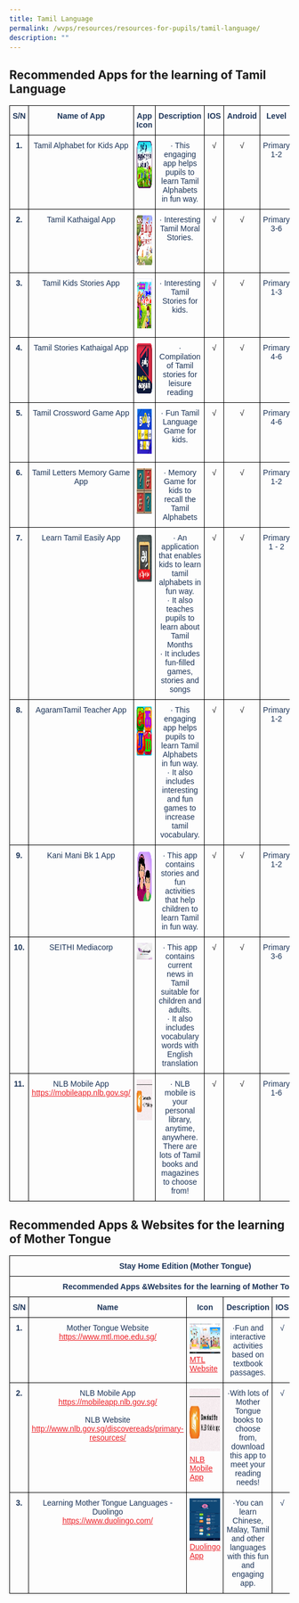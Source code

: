 ```yaml
---
title: Tamil Language
permalink: /wvps/resources/resources-for-pupils/tamil-language/
description: ""
---
```

Recommended Apps for the learning of Tamil Language
---------------------------------------------------

<style type="text/css">
.tg  {border-collapse:collapse;border-spacing:0;}
.tg td{border-color:black;border-style:solid;border-width:1px;font-family:Arial, sans-serif;font-size:14px;
  overflow:hidden;padding:10px 5px;word-break:normal;}
.tg th{border-color:black;border-style:solid;border-width:1px;font-family:Arial, sans-serif;font-size:14px;
  font-weight:normal;overflow:hidden;padding:10px 5px;word-break:normal;}
.tg .tg-baqh{text-align:center;vertical-align:top}
.tg .tg-x9u8{color:#1C3458;font-weight:bold;text-align:center;vertical-align:top}
.tg .tg-jqyp{color:#1C3458;text-align:center;vertical-align:top}
</style>
<table class="tg">
<thead>
  <tr>
    <th class="tg-x9u8">S/N</th>
    <th class="tg-x9u8">Name of App</th>
    <th class="tg-x9u8">App Icon</th>
    <th class="tg-x9u8">Description</th>
    <th class="tg-x9u8">IOS</th>
    <th class="tg-x9u8">Android</th>
    <th class="tg-x9u8">Level</th>
  </tr>
</thead>
<tbody>
  <tr>
    <td class="tg-x9u8">1.</td>
    <td class="tg-jqyp">Tamil Alphabet for Kids App</td>
    <td class="tg-jqyp"><img src="/images/alphabet.png" alt="alphabet.png" width="33" height="85"></td>
    <td class="tg-jqyp">· This engaging app helps pupils to learn Tamil Alphabets in fun way.</td>
    <td class="tg-baqh"> √</td>
    <td class="tg-baqh"> √</td>
    <td class="tg-jqyp"> <span style="background-color:initial">Primary 1-2</span></td>
  </tr>
  <tr>
    <td class="tg-x9u8"> <span style="background-color:initial">2.</span></td>
    <td class="tg-jqyp"> <span style="background-color:initial">Tamil Kathaigal App</span></td>
    <td class="tg-jqyp"><img src="/images/kathaigal.png" alt="kathaigal.png" width="33" height="90"></td>
    <td class="tg-jqyp">· Interesting Tamil Moral Stories.</td>
    <td class="tg-baqh"> √</td>
    <td class="tg-baqh"> √</td>
    <td class="tg-jqyp"> <span style="background-color:initial">Primary 3-6</span></td>
  </tr>
  <tr>
    <td class="tg-x9u8"> <span style="background-color:initial">3.</span></td>
    <td class="tg-jqyp"> <span style="font-weight:400;color:#1C3458">Tamil Kids Stories App</span></td>
    <td class="tg-jqyp"><img src="/images/stories.png" alt="stories.png" width="33" height="92"></td>
    <td class="tg-jqyp"><span style="background-color:initial">· Interesting Tamil Stories for kids.</span></td>
    <td class="tg-baqh"> √</td>
    <td class="tg-baqh"> √</td>
    <td class="tg-jqyp"><span style="font-weight:400;color:#1C3458">Primary 1-3</span></td>
  </tr>
  <tr>
    <td class="tg-x9u8"> <span style="background-color:initial">4.</span></td>
    <td class="tg-jqyp"> <span style="font-weight:400;color:#1C3458">Tamil Stories Kathaigal  App</span></td>
    <td class="tg-jqyp"><img src="/images/tamil%20stories%20kathaigal%20app.png" alt="tamil stories kathaigal app.png" width="33" height="91"></td>
    <td class="tg-jqyp"> <span style="background-color:initial">· Compilation of Tamil stories for leisure reading </span></td>
    <td class="tg-baqh"> √</td>
    <td class="tg-baqh"> √</td>
    <td class="tg-jqyp"><span style="font-weight:400;color:#1C3458">Primary 4-6</span></td>
  </tr>
  <tr>
    <td class="tg-x9u8"> <span style="background-color:initial">5.</span></td>
    <td class="tg-jqyp"> <span style="font-weight:400;color:#1C3458">Tamil Crossword Game App</span></td>
    <td class="tg-jqyp"><img src="/images/tamil%20letter%20game.png" alt="tamil letter game.png" width="33" height="83"></td>
    <td class="tg-jqyp"><span style="background-color:initial">· Fun Tamil Language Game for kids.</span></td>
    <td class="tg-baqh"> √</td>
    <td class="tg-baqh"> √</td>
    <td class="tg-jqyp"><span style="font-weight:400;color:#1C3458">Primary 4-6</span></td>
  </tr>
  <tr>
    <td class="tg-x9u8"><span style="background-color:initial">6.</span></td>
    <td class="tg-jqyp"> <span style="font-weight:400;color:#1C3458">Tamil Letters Memory Game App</span></td>
    <td class="tg-jqyp"><img src="/images/letter%20memory.png" alt="letter memory.png" width="33" height="83"></td>
    <td class="tg-jqyp">· Memory Game for kids to recall the Tamil Alphabets </td>
    <td class="tg-baqh"> √</td>
    <td class="tg-baqh"> √</td>
    <td class="tg-jqyp"> <span style="background-color:initial">Primary 1-2</span></td>
  </tr>
  <tr>
    <td class="tg-x9u8"><span style="background-color:initial">7.</span></td>
    <td class="tg-jqyp"> <span style="font-weight:400;color:#1C3458">Learn Tamil Easily App</span></td>
    <td class="tg-jqyp"><img src="/images/learn%20tamil%20easily.png" alt="learn tamil easily.png" width="33" height="87"></td>
    <td class="tg-jqyp"> · An application that enables kids to learn tamil alphabets in fun way.<br>· It also teaches pupils to learn about Tamil Months<br>· It includes fun-filled games, stories and songs</td>
    <td class="tg-baqh"> √</td>
    <td class="tg-baqh"> √</td>
    <td class="tg-jqyp"><span style="font-weight:400;color:#1C3458">Primary 1 - 2</span></td>
  </tr>
  <tr>
    <td class="tg-x9u8"><span style="background-color:initial">8.</span></td>
    <td class="tg-jqyp"><span style="font-weight:400;color:#1C3458">AgaramTamil Teacher App</span><br></td>
    <td class="tg-jqyp"><img src="/images/agaram%20tamil%20teacher%20app.png" alt="agaram tamil teacher app.png" width="33" height="90"></td>
    <td class="tg-jqyp">· This engaging app helps pupils to learn Tamil Alphabets in fun way.<br>· It also includes interesting and fun games to increase tamil vocabulary.</td>
    <td class="tg-baqh"> √</td>
    <td class="tg-baqh"> √</td>
    <td class="tg-jqyp"> Primary 1-2</td>
  </tr>
  <tr>
    <td class="tg-x9u8"><span style="background-color:initial">9.</span></td>
    <td class="tg-jqyp"> <span style="font-weight:400;color:#1C3458">Kani Mani Bk 1 App</span></td>
    <td class="tg-jqyp"><img src="/images/kani%20mani%20bk%201.png" alt="kani mani bk 1.png" width="33" height="92"></td>
    <td class="tg-jqyp">· This app contains stories and fun activities that help children to learn Tamil in fun way.<br></td>
    <td class="tg-baqh"> √</td>
    <td class="tg-baqh"> √</td>
    <td class="tg-jqyp"> Primary 1-2</td>
  </tr>
  <tr>
    <td class="tg-x9u8"><span style="background-color:initial">10.</span></td>
    <td class="tg-jqyp"><span style="background-color:initial">SEITHI Mediacorp</span></td>
    <td class="tg-jqyp"><img src="/images/seithi%20mediacorp.png" alt="seithi mediacorp.png"></td>
    <td class="tg-jqyp"> <span style="background-color:initial">· This app contains current news in Tamil suitable for children and adults.</span><br>· It also includes vocabulary words with English translation</td>
    <td class="tg-baqh">√</td>
    <td class="tg-baqh">√</td>
    <td class="tg-jqyp"> <span style="background-color:initial">Primary 3-6</span><br></td>
  </tr>
  <tr>
    <td class="tg-x9u8"> <span style="background-color:initial">11.</span></td>
    <td class="tg-jqyp"><span style="background-color:initial">NLB Mobile App</span><br><a href="https://mobileapp.nlb.gov.sg/"><span style="text-decoration:underline;color:#EC1F26">https://mobileapp.nlb.gov.sg/</span></a><span style="background-color:initial"> </span></td>
    <td class="tg-jqyp"><img src="/images/nlb.jpeg" alt="nlb.png" width="33" height="76"></td>
    <td class="tg-jqyp"><span style="background-color:initial">· NLB mobile is your personal library, anytime, anywhere. There are lots of Tamil books and magazines to choose from!</span></td>
    <td class="tg-baqh">√</td>
    <td class="tg-baqh">√</td>
    <td class="tg-jqyp"><span style="background-color:initial">Primary 1-6</span></td>
  </tr>
</tbody>
</table>

Recommended Apps & Websites for the learning of Mother Tongue
-------------------------------------------------------------

<style type="text/css">
.tg  {border-collapse:collapse;border-spacing:0;}
.tg td{border-color:black;border-style:solid;border-width:1px;font-family:Arial, sans-serif;font-size:14px;
  overflow:hidden;padding:10px 5px;word-break:normal;}
.tg th{border-color:black;border-style:solid;border-width:1px;font-family:Arial, sans-serif;font-size:14px;
  font-weight:normal;overflow:hidden;padding:10px 5px;word-break:normal;}
.tg .tg-x9u8{color:#1C3458;font-weight:bold;text-align:center;vertical-align:top}
.tg .tg-jqyp{color:#1C3458;text-align:center;vertical-align:top}
.tg .tg-zyem{color:#EC1F26;text-align:left;text-decoration:underline;vertical-align:top}
</style>
<table class="tg">
<thead>
  <tr>
    <th class="tg-x9u8" colspan="7">Stay Home Edition (Mother Tongue)</th>
  </tr>
</thead>
<tbody>
  <tr>
    <td class="tg-x9u8" colspan="7">Recommended Apps &amp;Websites for the learning of Mother Tongue</td>
  </tr>
  <tr>
    <td class="tg-x9u8">S/N</td>
    <td class="tg-x9u8">Name</td>
    <td class="tg-x9u8">Icon</td>
    <td class="tg-x9u8">Description</td>
    <td class="tg-x9u8">IOS</td>
    <td class="tg-x9u8">Andriod</td>
    <td class="tg-x9u8">Level</td>
  </tr>
  <tr>
    <td class="tg-x9u8">1.</td>
    <td class="tg-jqyp">Mother Tongue Website<br><a href="https://www.mtl.moe.edu.sg/"><span style="text-decoration:underline;color:#EC1F26">https://www.mtl.moe.edu.sg/</span></a></td>
    <td class="tg-zyem"><img src="/images/mtl.png" alt="mtl.png" width="63" height="54"><br><span style="background-color:initial">MTL Website</span></td>
    <td class="tg-jqyp">·Fun and interactive activities based on textbook passages.</td>
    <td class="tg-jqyp">√</td>
    <td class="tg-jqyp">√</td>
    <td class="tg-jqyp">Primary 1-6</td>
  </tr>
  <tr>
    <td class="tg-x9u8">2.</td>
    <td class="tg-jqyp">NLB Mobile App<br><a href="https://mobileapp.nlb.gov.sg/"><span style="text-decoration:underline;color:#EC1F26">https://mobileapp.nlb.gov.sg/</span></a><br><br>NLB Website<br><a href="http://www.nlb.gov.sg/discovereads/primary-resources/"><span style="text-decoration:underline;color:#EC1F26">http://www.nlb.gov.sg/discovereads/primary-resources/</span></a></td>
    <td class="tg-zyem"><img src="/images/nlb%20.jpeg" alt="nlb.jpg" width="63" height="116"><span style="background-color:initial">NLB Mobile App</span></td>
    <td class="tg-jqyp">·With lots of Mother Tongue books to choose from,   download this app to meet your reading needs! </td>
    <td class="tg-jqyp">√</td>
    <td class="tg-jqyp">√</td>
    <td class="tg-jqyp">Primary 1-6</td>
  </tr>
  <tr>
    <td class="tg-x9u8">3.</td>
    <td class="tg-jqyp">Learning Mother Tongue Languages - Duolingo<br><a href="https://www.duolingo.com/"><span style="text-decoration:underline;color:#EC1F26">https://www.duolingo.com/</span></a></td>
    <td class="tg-zyem"><img src="/images/duolingo.png" alt="duolingo.png" width="63" height="76"><span style="background-color:initial">Duolingo App</span></td>
    <td class="tg-jqyp">·You can learn Chinese, Malay, Tamil and other languages with this fun and engaging app.</td>
    <td class="tg-jqyp">√</td>
    <td class="tg-jqyp">√</td>
    <td class="tg-jqyp">Primary 1-6</td>
  </tr>
</tbody>
</table>